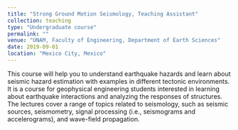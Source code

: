 ```yaml
---
title: "Strong Ground Motion Seismology, Teaching Assistant"
collection: teaching
type: "Undergraduate course"
permalink: ""
venue: "UNAM, Faculty of Engineering, Department of Earth Sciences"
date: 2019-09-01
location: "Mexico City, Mexico"
---
```


This course will help you to understand earthquake hazards and learn about seismic hazard estimation with examples in different tectonic environments. It is a course for geophysical engineering students interested in learning about earthquake interactions and analyzing the responses of structures. The lectures cover a range of topics related to seismology, such as seismic sources, seismometry, signal processing (i.e., seismograms and accelerograms), and wave-field propagation. 
